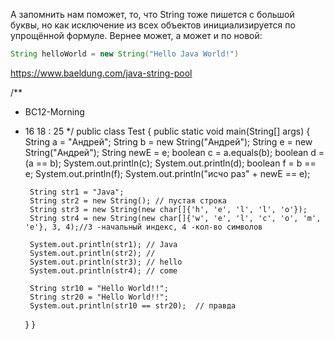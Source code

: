  А запомнить нам поможет, то, что String тоже пишется с большой буквы, но как исключение из всех объектов инициализируется по упрощённой формуле. Вернее может, а может и по новой:

```Java
String helloWorld = new String("Hello Java World!")
```


https://www.baeldung.com/java-string-pool



/**
 * BC12-Morning
 * 16 18 : 25
 */
public class Test {
    public static void main(String[] args) {
        String a = "Андрей";
        String b = new String("Андрей");
        String e = new String("Андрей");
        String newE = e;
        boolean c = a.equals(b);
        boolean d = (a == b);
        System.out.println(c);
        System.out.println(d);
        boolean f = b == e;
        System.out.println(f);
        System.out.println("исчо раз" + newE == e);

        String str1 = "Java";
        String str2 = new String(); // пустая строка
        String str3 = new String(new char[]{'h', 'e', 'l', 'l', 'o'});
        String str4 = new String(new char[]{'w', 'e', 'l', 'c', 'o', 'm', 'e'}, 3, 4);//3 -начальный индекс, 4 -кол-во символов

        System.out.println(str1); // Java
        System.out.println(str2); //
        System.out.println(str3); // hello
        System.out.println(str4); // come

        String str10 = "Hello World!!";
        String str20 = "Hello World!!";
        System.out.println(str10 == str20);  // правда
    }
}
